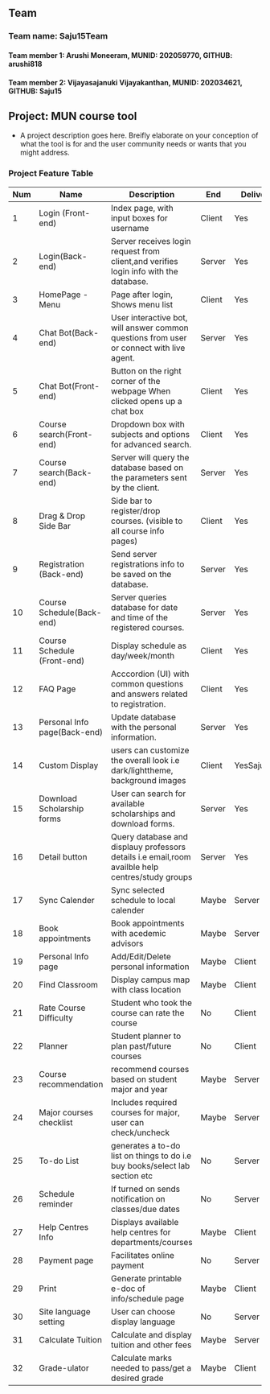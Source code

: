 ## Team

### Team name: Saju15Team
#### Team member 1: Arushi Moneeram, MUNID: 202059770, GITHUB: arushi818
#### Team member 2: Vijayasajanuki Vijayakanthan, MUNID: 202034621, GITHUB: Saju15


## Project: MUN course tool
* A project description goes here. Breifly elaborate on your conception of what the tool is for and the user community needs or wants that you might address. 

### Project Feature Table

|Num|Name|Description|End|Deliver|Who|
|-----|-----|-----|-----|-----|-----|
|1|Login (Front-end)|Index page, with input boxes for username |Client|Yes|arushi818|
|2|Login(Back-end)|Server receives login request from client,and verifies login info with the database.|Server|Yes|Saju15|
|3|HomePage - Menu|Page after login, Shows menu list|Client|Yes|arushi818|
|4|Chat Bot(Back-end)|User interactive bot, will answer common questions from user or connect with live agent.|Server|Yes|arushi818|
|5|Chat Bot(Front-end)|Button on the right corner of the webpage When clicked opens up a chat box|Client|Yes|Saju15|
|6|Course search(Front-end)|Dropdown box with subjects and options for advanced search.|Client|Yes|Saju15|
|7|Course search(Back-end)|Server will query the database based on the parameters sent by the client.|Server|Yes|arushi818|
|8|Drag & Drop Side Bar|Side bar to register/drop courses. (visible to all course info pages) |Client|Yes|arushi818|
|9|Registration (Back-end)|Send server registrations info to be saved on the database.|Server|Yes|Saju15|
|10|Course Schedule(Back-end)|Server queries database for date and time of the registered courses.|Server|Yes|arushi818|
|11|Course Schedule (Front-end)|Display schedule as day/week/month|Client|Yes|arushi818|
|12|FAQ Page|Acccordion (UI) with common questions and answers related to registration.|Client|Yes|Saju15|
|13|Personal Info page(Back-end)|Update database with the personal information.|Server|Yes|arushi818|
|14|Custom Display|users can customize the overall look i.e dark/lighttheme, background images|Client|YesSaju15|
|15|Download Scholarship forms|User can search for available scholarships and download forms.|Server|Yes|Saju15|
|16|Detail button|Query database and displauy professors details i.e email,room availble help centres/study groups|Server|Yes|Saju15|
|17|Sync Calender|Sync selected schedule to local calender|Maybe|Server|arushi818|
|18|Book appointments|Book appointments with acedemic advisors|Maybe|Server|Saju15|
|19|Personal Info page|Add/Edit/Delete personal information|Maybe|Client|arushi818|
|20|Find Classroom|Display campus map with class location|Maybe|Client|Saju15|
|21|Rate Course Difficulty|Student who took the course can rate the course|No|Client|arushi818|
|22|Planner|Student planner to plan past/future courses|No|Client|Saju15|
|23|Course recommendation|recommend courses based on student major and year|Maybe|Server|arushi818|
|24|Major courses checklist|Includes required courses for major, user can check/uncheck|Maybe|Server|Saju15|
|25|To-do List|generates a to-do list on things to do i.e buy books/select lab section etc|No|Server|arushi818|
|26|Schedule reminder|If turned on sends notification on classes/due dates|No|Server|Saju15|
|27|Help Centres Info |Displays available help centres for departments/courses|Maybe|Client|arushi818|
|28|Payment page|Facilitates online payment|No|Server|Saju15|
|29|Print|Generate printable e-doc of info/schedule page|Maybe|Client|arushi818|
|30|Site language setting|User can choose display language|No|Server|Saju15|
|31|Calculate Tuition|Calculate and display tuition and other fees|Maybe|Server|arushi818|
|32|Grade-ulator|Calculate marks needed to pass/get a desired grade|Maybe|Client|Saju15|
